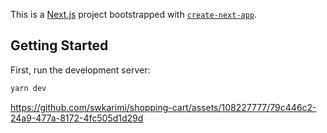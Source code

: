 This is a [Next.js](https://nextjs.org/) project bootstrapped with [`create-next-app`](https://github.com/vercel/next.js/tree/canary/packages/create-next-app).

## Getting Started

First, run the development server:

```bash
yarn dev
```

https://github.com/swkarimi/shopping-cart/assets/108227777/79c446c2-24a9-477a-8172-4fc505d1d29d

